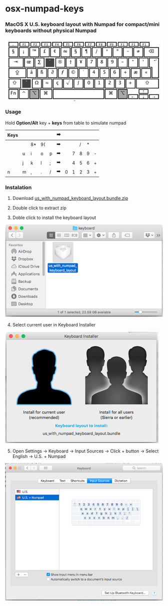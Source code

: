 # osx-numpad-keys
### MacOS X U.S. keyboard layout with Numpad for compact/mini keyboards without physical Numpad

[![](https://github.com/bgizdov/osx-numeric-keyboard/blob/main/preview.png?raw=true)](https://github.com/bgizdov/osx-numeric-keyboard/blob/main/preview.png?raw=true)

### Usage

Hold **Option/Alt**  key + **keys** from table to simulate numpad

| Keys |  |  |    | |  ➡️  |    |  |   |  |  |
| ------------ | ------------ | ------------ | ------------ | ------------ | ------------ | ------------ | ------------ | ------------ | ------------ | ------------ |
|  | |  8* |9(  |     |  ➡️  |   | |/  | *  |   |
|  |  u | i  | o  | p  |  ➡️  | |7  | 8  | 9  | -  |
|  | j | k | l  |  ; | ➡️    | |4  | 5  | 6  | +  |
|  n | m  |,   |.|/   | ➡️  | 0  | 1  |  2 | 3  | + |

### Instalation
1. Download [us_with_numpad_keyboard_layout.bundle.zip](https://github.com/bgizdov/osx-numeric-keyboard/raw/main/us_with_numpad_keyboard_layout.bundle.zip "us_with_numpad_keyboard_layout.bundle.zip")

2. Double click to extract zip

3. Doble click to install the keyboard layout

[![](https://github.com/bgizdov/osx-numeric-keyboard/blob/main/install1.png?raw=true)](https://github.com/bgizdov/osx-numeric-keyboard/blob/main/install1.png?raw=true)

4. Select current user in Keyboard Installer

[![](https://github.com/bgizdov/osx-numeric-keyboard/blob/main/install2.png?raw=true)](https://github.com/bgizdov/osx-numeric-keyboard/blob/main/install2.png?raw=true)

5. Open Settings -> Keyboard -> Input Sources -> Click + button -> Select English -> U.S. + Numpad

[![](https://github.com/bgizdov/osx-numeric-keyboard/blob/main/install3.png?raw=true)](https://github.com/bgizdov/osx-numeric-keyboard/blob/main/install3.png?raw=true)

